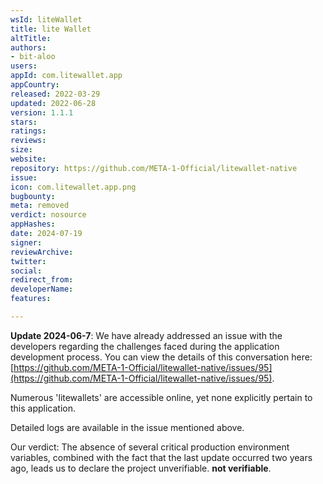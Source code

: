 ```yaml
---
wsId: liteWallet
title: lite Wallet
altTitle: 
authors:
- bit-aloo
users: 
appId: com.litewallet.app
appCountry: 
released: 2022-03-29
updated: 2022-06-28
version: 1.1.1
stars: 
ratings: 
reviews: 
size: 
website: 
repository: https://github.com/META-1-Official/litewallet-native
issue: 
icon: com.litewallet.app.png
bugbounty: 
meta: removed
verdict: nosource
appHashes: 
date: 2024-07-19
signer: 
reviewArchive: 
twitter: 
social: 
redirect_from: 
developerName: 
features: 

---
```


**Update 2024-06-7**: 
We have already addressed an issue with the developers regarding the challenges faced during the application development process. You can view the details of this conversation here: [https://github.com/META-1-Official/litewallet-native/issues/95](https://github.com/META-1-Official/litewallet-native/issues/95).

Numerous 'litewallets' are accessible online, yet none explicitly pertain to this application.

Detailed logs are available in the issue mentioned above.

Our verdict: The absence of several critical production environment variables, combined with the fact that the last update occurred two years ago, leads us to declare the project unverifiable.
**not verifiable**.
